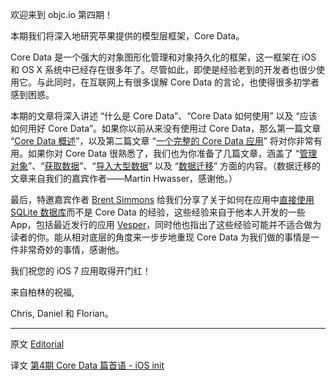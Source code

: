欢迎来到 objc.io 第四期！

本期我们将深入地研究苹果提供的模型层框架，Core Data。

Core Data 是一个强大的对象图形化管理和对象持久化的框架，这一框架在 iOS 和 OS X 系统中已经存在很多年了。尽管如此，即使是经验老到的开发者也很少使用它。与此同时，在互联网上有很多误解 Core Data 的言论，也使得很多初学者感到困惑。

本期的文章将深入讲述 “什么是 Core Data”、“Core Data 如何使用” 以及 “应该如何用好 Core Data”。如果你以前从来没有使用过 Core Data，那么第一篇文章 “[Core Data 概述][1]”，以及第二篇文章 “[一个完整的 Core Data 应用][2]” 将对你非常有用。如果你对 Core Data 很熟悉了，我们也为你准备了几篇文章，涵盖了 “[管理对象][3]”、“[获取数据][4]”、“[导入大型数据][5]” 以及 “[数据迁移][6]” 方面的内容。（数据迁移的文章来自我们的嘉宾作者——Martin Hwasser，感谢他。）
 
最后，特邀嘉宾作者 [Brent Simmons][7] 给我们分享了关于如何在应用中[直接使用 SQLite 数据库][8]而不是 Core Data 的经验，这些经验来自于他本人开发的一些 App，包括最近发行的应用 [Vesper][9]，同时他也指出了这些经验可能并不适合做为读者的你。能从相对底层的角度来一步步地重现 Core Data 为我们做的事情是一件非常奇妙的事情，感谢他。 

我们祝您的 iOS 7 应用取得开门红！

来自柏林的祝福,

Chris, Daniel 和 Florian。

---

 

  [1]: http://objccn.io/issue-4-1/
  [2]: http://objccn.io/issue-4-2/
  [3]: http://objccn.io/issue-4-4/
  [4]: http://objccn.io/issue-4-6/
  [5]: http://objccn.io/issue-4-5/
  [6]: http://objccn.io/issue-4-7/
  [7]: http://inessential.com/
  [8]: http://objccn.io/issue-4-3/
  [9]: http://vesperapp.co/ 
  [10]: http://objccn.io/issue-4/
  
原文 [Editorial](http://www.objc.io/issue-4/editorial.html)
   
译文 [第4期 Core Data 篇首语 - iOS init](http://iosinit.com/?p=927)